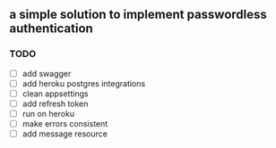 ## a simple solution to implement passwordless authentication

### TODO
- [ ] add swagger
- [ ] add heroku postgres integrations
- [ ] clean appsettings
- [ ] add refresh token
- [ ] run on heroku
- [ ] make errors consistent
- [ ] add message resource